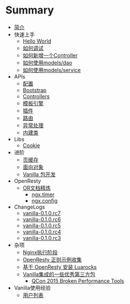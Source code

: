 # Summary

* [简介](README.md)
* 快速上手
   * [Hello World](quick_learning/hello_world.md)
   * [如何调试](quick_learning/debug.md)
   * [如何新增一个Controller](quick_learning/add_controller.md)
   * [如何使用models/dao](quick_learning/models_dao.md)
   * [如何使用models/service](quick_learning/models_service.md)
* APIs
   * [配置](cconfig.md)
   * [Bootstrap](apis/bootstrap.md)
   * [Controllers](apis/controller.md)
   * [模板引擎](apis/view.md)
   * [插件](apis/plugins.md)
   * [路由](apis/route.md)
   * [异常处理](apis/error.md)
   * [内建类](apis/buildin.md)
* Libs
   * [Cookie](libs/cookie.md)
* 进阶
   * [页缓存](advanced/page_cache.md)
   * [面向对象](advanced/oo.md)
   * [Vanilla 包开发](advanced/packages.md)
* OpenResty
   * [OR文档精炼](openresty/or_doc.md)
      * [ngx.timer](openresty/or_doc/ngx_timer.md)
      * [ngx.config](openresty/or_doc/ngx_config.md)
* ChangeLogs
   * [vanilla-0.1.0.rc7](install/0_1_rc7.md)
   * [vanilla-0.1.0.rc6](install/0_1_rc6.md)
   * [vanilla-0.1.0.rc5](update/0_1_rc4_rc5.md)
   * [vanilla-0.1.0.rc4](install/0_1_rc4.md)
   * [vanilla-0.1.0.rc3](install/0_1_rc3.md)
* 杂项
   * [Nginx执行阶段](sundry/nginx_phrase.md)
   * [OpenResty 正则示例收集](sundry/ngx_re.md)
   * [基于 OpenResty 安装 Luarocks](install/or_luarocks.md)
   * [Vanilla集成的一些优秀第三方包](sundry/3rd_party_pkg.md)
       * [QCon 2015 Broken Performance Tools](sundry/qcon_2015_broken_performance_tools.md)
* Vanilla使用经验
   * [用户列表](vanilla_user_practice/yong_hu_lie_biao.md)

